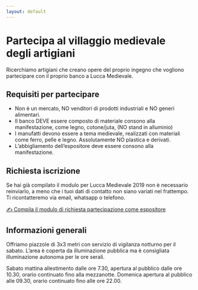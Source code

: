 ```yaml
---
layout: default
---
```


# Partecipa al villaggio medievale degli artigiani

Ricerchiamo artigiani che creano opere del proprio ingegno che vogliono
partecipare con il proprio banco a Lucca Medievale.

## Requisiti per partecipare

* Non è un mercato, NO venditori di prodotti industriali e NO generi alimentari.
* Il banco DEVE essere composto di materiale consono alla manifestazione, come
  legno, cotone/juta, (NO stand in alluminio)
* I manufatti devono essere a tema medievale, realizzati con materiali come
  ferro, pelle e legno. Assolutamente NO plastica e derivati.
* L’abbigliamento dell’espositore deve essere consono alla manifestazione.

## Richiesta iscrizione

Se hai già compilato il modulo per Lucca Medievale 2019 non è necessario
reinviarlo, a meno che i tuoi dati di contatto non siano variati nel frattempo.
Ti ricontatteremo via email, whatsapp o telefono.

[✍️ Compila il modulo di richiesta partecipazione come espositore](https://docs.google.com/forms/d/e/1FAIpQLSekA-gAjpFNArQz9EbZujL9SdEOghzfo4QN4H7Jxq_mAeGUCg/viewform?usp=sf_link)

## Informazioni generali

Offriamo piazzole di 3x3 metri con servizio di vigilanza notturno per il sabato.
L’area è coperta da illuminazione pubblica ma è consigliata illuminazione
autonoma per le ore serali.

Sabato mattina allestimento dalle ore 7.30, apertura al pubblico dalle ore
10.30, orario continuato fino alla mezzanotte. Domenica apertura al pubblico
alle 09.30, orario continuato fino alle ore 22.00.
